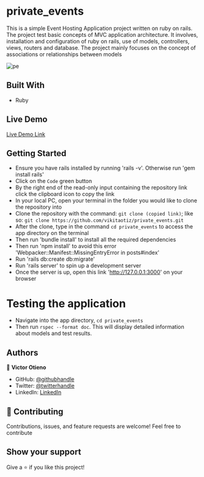 # private_events

This is a simple Event Hosting Application project written on ruby on rails. The project test basic concepts of MVC application architecture. It involves, installation and configuration of ruby on rails, use of models, controllers, views, routers and database.
The project mainly focuses on the concept of associations or relationships between models

![pe](https://user-images.githubusercontent.com/42869046/122574551-6b402f00-d058-11eb-833e-2098d0a7093c.JPG)

## Built With

- Ruby

## Live Demo

[Live Demo Link](https://vikita-private-events.herokuapp.com/)

## Getting Started

- Ensure you have rails installed by running 'rails -v'. Otherwise run 'gem install rails'
- Click on the `Code` green button
- By the right end of the read-only input containing the repository link click the clipboard icon to copy the link
- In your local PC, open your terminal in the folder you would like to clone the repository into
- Clone the repository with the command: `git clone (copied link)`; like so: `git clone https://github.com/vikitaotiz/private_events.git`
- After the clone, type in the command `cd private_events` to access the app directory on the terminal
- Then run 'bundle install' to install all the required dependencies
- Then run 'npm install' to avoid this error 'Webpacker::Manifest::MissingEntryError in posts#index'
- Run 'rails db:create db:migrate'
- Run 'rails server' to spin up a development server
- Once the server is up, open this link 'http://127.0.0.1:3000' on your browser

# Testing the application

- Navigate into the app directory, `cd private_events`
- Then run `rspec --format doc`. This will display detailed information about models and test results.

## Authors

:bust_in_silhouette: **Victor Otieno**

- GitHub: [@githubhandle](https://github.com/vikitaotiz)
- Twitter: [@twitterhandle](https://twitter.com/victoro29641869)
- LinkedIn: [LinkedIn](https://www.linkedin.com/in/victor-otieno-22ba7773/)

## :handshake: Contributing

Contributions, issues, and feature requests are welcome!
Feel free to contribute

## Show your support

Give a ⭐️ if you like this project!
